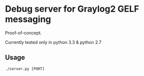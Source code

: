 # Debug server for Graylog2 GELF messaging

Proof-of-concept.

Currently tested only in python 3.3 & python 2.7

## Usage

```
./server.py [PORT]
```
